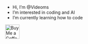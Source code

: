 - Hi, I’m @Videoms
- I’m interested in coding and AI
- I’m currently learning how to code


<a href='https://ko-fi.com/videoms' target='_blank'><img height='35' style='border:0px;height:46px;' src='https://az743702.vo.msecnd.net/cdn/kofi3.png?v=0' border='0' alt='Buy Me a Coffee at ko-fi.com' />
 

<!---
Videoms/Videoms is a ✨ special ✨ repository because its `README.md` (this file) appears on your GitHub profile.
You can click the Preview link to take a look at your changes.
--->
